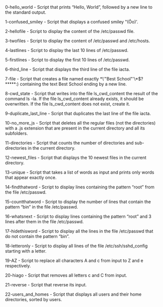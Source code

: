 0-hello_world - Script that prints “Hello, World”, followed by a new line to the standard output.


1-confused_smiley - Script that displays a confused smiley "(Ôo)'.

2-hellofile - Script to display the content of the /etc/passwd file.

3-twofiles - Script to display the content of /etc/passwd and /etc/hosts.

4-lastlines - Script to display the last 10 lines of /etc/passwd.

5-firstlines - Script to display the first 10 lines of /etc/passwd.

6-third_line - Script that displays the third line of the file iacta.

7-file - Script that creates a file named exactly \*\\'"Best School"\'\\*$\?\*\*\*\*\*:) containing the text Best School ending by a new line.

8-cwd_state - Script that writes into the file ls_cwd_content the result of the command ls -la. If the file ls_cwd_content already exists, it should be overwritten. If the file ls_cwd_content does not exist, create it.

9-duplicate_last_line - Script that duplicates the last line of the file iacta.

10-no_more_js - Script that deletes all the regular files (not the directories) with a .js extension that are present in the current directory and all its subfolders.

11-directories - Script that counts the number of directories and sub-directories in the current directory.

12-newest_files - Script that displays the 10 newest files in the current directory.

13-unique - Script that takes a list of words as input and prints only words that appear exactly once.

14-findthatword - Script to display lines containing the pattern “root” from the file /etc/passwd.

15-countthatword - Script to display the number of lines that contain the pattern “bin” in the file /etc/passwd.

16-whatsnext - Script to display lines containing the pattern “root” and 3 lines after them in the file /etc/passwd.

17-hidethisword - Script to display all the lines in the file /etc/passwd that do not contain the pattern “bin”.

18-letteronly - Script to display all lines of the file /etc/ssh/sshd_config starting with a letter.

19-AZ - Script to replace all characters A and c from input to Z and e respectively.

20-hiago - Script that removes all letters c and C from input.

21-reverse - Script that reverse its input.

22-users_and_homes - Script that displays all users and their home directories, sorted by users.

